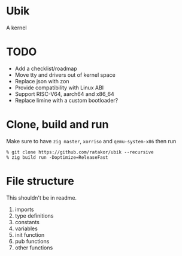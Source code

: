# Ubik
A kernel

# TODO
- Add a checklist/roadmap
- Move tty and drivers out of kernel space
- Replace json with zon
- Provide compatibility with Linux ABI
- Support RISC-V64, aarch64 and x86_64
- Replace limine with a custom bootloader?

# Clone, build and run
Make sure to have `zig master`, `xorriso` and `qemu-system-x86` then run

```console
% git clone https://github.com/ratakor/ubik --recursive
% zig build run -Doptimize=ReleaseFast
```

# File structure
This shouldn't be in readme.

1. imports
2. type definitions
3. constants
4. variables
5. init function
6. pub functions
7. other functions
